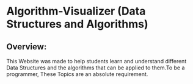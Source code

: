 # Algorithm-Visualizer (Data Structures and Algorithms)

## Overview:
This Website was made to help students learn and understand different Data Structures and the algorithms that can be applied to them.To be a programmer, These Topics are an absolute requirement.
